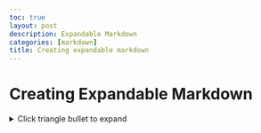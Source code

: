 ```yaml
---
toc: true
layout: post
description: Expandable Markdown
categories: [markdown]
title: Creating expandable markdown
---
```


# Creating Expandable Markdown

<details><summary>Click triangle bullet to expand </summary><p>

*  https://www.google.com/
*  https://www.yahoo.com/
*  https://www.apple.com/

</p></details>